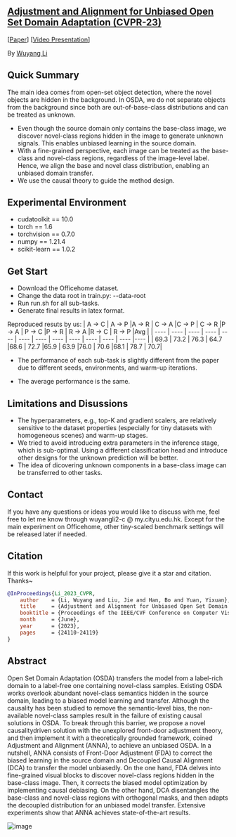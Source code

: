 ## [Adjustment and Alignment for Unbiased Open Set Domain Adaptation (CVPR-23)](https://openaccess.thecvf.com/content/CVPR2023/html/Li_Adjustment_and_Alignment_for_Unbiased_Open_Set_Domain_Adaptation_CVPR_2023_paper.html)

[[Paper](https://openaccess.thecvf.com/content/CVPR2023/html/Li_Adjustment_and_Alignment_for_Unbiased_Open_Set_Domain_Adaptation_CVPR_2023_paper.html)] [[Video Presentation](https://www.youtube.com/watch?v=hFZn16ntyXw)]

By [Wuyang Li](https://wymancv.github.io/wuyang.github.io/)

## Quick Summary

The main idea comes from open-set object detection, where the novel objects are hidden in the background. In OSDA, we do not separate objects from the background since both are out-of-base-class distributions and can be treated as unknown.

- Even though the source domain only contains the base-class image, we discover novel-class regions hidden in the image to generate unknown signals. This enables unbiased learning in the source domain.
- With a fine-grained perspective, each image can be treated as the base-class and novel-class regions, regardless of the image-level label. Hence, we align the base and novel class distribution, enabling an unbiased domain transfer.
- We use the causal theory to guide the method design.

## Experimental Environment
- cudatoolkit == 10.0
- torch == 1.6
- torchvision == 0.7.0
- numpy == 1.21.4
- scikit-learn == 1.0.2


## Get Start
- Download the Officehome dataset.
- Change the data root in train.py: --data-root
- Run run.sh for all sub-tasks.
- Generate final results in latex format.

Reproduced resuts by us:
|  A $\rightarrow$ C   | A $\rightarrow$ P   |A $\rightarrow$ R    | C $\rightarrow$ A  |C $\rightarrow$ P   | C $\rightarrow$ R |P $\rightarrow$ A   | P $\rightarrow$ C  |P $\rightarrow$ R   | R $\rightarrow$ A  |R $\rightarrow$ C   | R $\rightarrow$ P  |Avg  |
|  ----  | ----  | ----  | ----  | ----  | ----  | ----  | ----  | ----  | ----  | ----  | ----  |----  |
| 69.3  | 73.2 | 76.3 | 64.7 |68.6  | 72.7 |65.9  | 63.9 |76.0  | 70.6 |68.1  | 78.7 | 70.7|


- The performance of each sub-task is slightly different from the paper due to different seeds, environments, and warm-up iterations. 

- The average performance is the same.

## Limitations and Disussions
- The hyperparameters, e.g., top-K and gradient scalers, are relatively sensitive to the dataset properties (especially for tiny datasets with homogeneous scenes) and warm-up stages.
- We tried to avoid introducing extra parameters in the inference stage, which is sub-optimal. Using a different classification head and introduce other designs for the unknown prediction will be better.
- The idea of dicovering unknown components in a base-class image can be transferred to other tasks.

## Contact

If you have any questions or ideas you would like to discuss with me, feel free to let me know through wuyangli2-c @ my.cityu.edu.hk. Except for the main experiment on Officehome, other tiny-scaled benchmark settings will be released later if needed.

## Citation

If this work is helpful for your project, please give it a star and citation. Thanks~

```BibTeX
@InProceedings{Li_2023_CVPR,
    author    = {Li, Wuyang and Liu, Jie and Han, Bo and Yuan, Yixuan},
    title     = {Adjustment and Alignment for Unbiased Open Set Domain Adaptation},
    booktitle = {Proceedings of the IEEE/CVF Conference on Computer Vision and Pattern Recognition (CVPR)},
    month     = {June},
    year      = {2023},
    pages     = {24110-24119}
}
```

## Abstract 

Open Set Domain Adaptation (OSDA) transfers the model from a label-rich domain to a label-free one containing novel-class samples. Existing OSDA works overlook abundant novel-class semantics hidden in the source domain, leading to a biased model learning and transfer. Although the causality has been studied to remove the semantic-level bias, the non-available novel-class samples result in the failure of existing causal solutions in OSDA. To break through this barrier, we propose a novel causalitydriven solution with the unexplored front-door adjustment theory, and then implement it with a theoretically grounded framework, coined Adjustment and Alignment (ANNA), to achieve an unbiased OSDA. In a nutshell, ANNA consists of Front-Door Adjustment (FDA) to correct the biased learning in the source domain and Decoupled Causal Alignment (DCA) to transfer the model unbiasedly. On the one hand, FDA delves into fine-grained visual blocks to discover novel-class regions hidden in the base-class image. Then, it corrects the biased model optimization by implementing causal debiasing. On the other hand, DCA disentangles the base-class and novel-class regions with orthogonal masks, and then adapts the decoupled distribution for an unbiased model transfer. Extensive experiments show that ANNA achieves state-of-the-art results. 

![image](./assets/mot.png)

